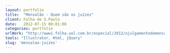 ```yaml
---
layout: portfolio
title:  "Mensalão - Quem são os juízes"
client: Folha de S.Paulo
date:   2012-07-15 00:01:00
categories: portfolio
urlWork: "http://www1.folha.uol.com.br/especial/2012/ojulgamentodomensalao/ojulgamento/juiz-7053-ayres-britto.shtml"
tools: "Illustrator, Html, jQuery"
slug: 'mensalao-juizes'
---
```

